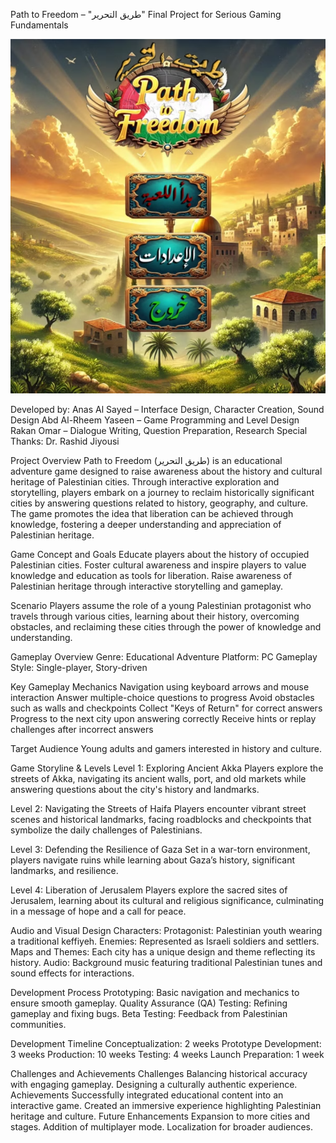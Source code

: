 Path to Freedom – "طريق التحرير"
Final Project for Serious Gaming Fundamentals

![image alt](https://github.com/abdar7eem/Path-to-Freedom-Game/blob/main/intro.png?raw=true)

Developed by:
  Anas Al Sayed – Interface Design, Character Creation, Sound Design
  Abd Al-Rheem Yaseen – Game Programming and Level Design
  Rakan Omar – Dialogue Writing, Question Preparation, Research
  Special Thanks: Dr. Rashid Jiyousi
  
Project Overview
  Path to Freedom (طريق التحرير) is an educational adventure game designed to raise awareness about the history and cultural heritage of Palestinian cities. Through interactive exploration   and storytelling, players embark on a journey to reclaim historically significant   cities by answering questions related to history, geography, and culture. The game promotes the idea   that liberation can be achieved through knowledge, fostering a deeper understanding and appreciation of Palestinian heritage.

Game Concept and Goals
  Educate players about the history of occupied Palestinian cities.
  Foster cultural awareness and inspire players to value knowledge and education as tools for liberation.
  Raise awareness of Palestinian heritage through interactive storytelling and gameplay.
  
Scenario
  Players assume the role of a young Palestinian protagonist who travels through various cities, learning about their history, overcoming obstacles, and reclaiming these cities through the power of knowledge and understanding.

Gameplay Overview
  Genre: Educational Adventure
  Platform: PC
  Gameplay Style: Single-player, Story-driven
  
Key Gameplay Mechanics
  Navigation using keyboard arrows and mouse interaction
  Answer multiple-choice questions to progress
  Avoid obstacles such as walls and checkpoints
  Collect "Keys of Return" for correct answers
  Progress to the next city upon answering correctly
  Receive hints or replay challenges after incorrect answers
  
Target Audience
  Young adults and gamers interested in history and culture.
  
Game Storyline & Levels
  Level 1: Exploring Ancient Akka
    Players explore the streets of Akka, navigating its ancient walls, port, and old markets while answering questions about the city's history and landmarks.

  Level 2: Navigating the Streets of Haifa
    Players encounter vibrant street scenes and historical landmarks, facing roadblocks and checkpoints that symbolize the daily challenges of Palestinians.

  Level 3: Defending the Resilience of Gaza
    Set in a war-torn environment, players navigate ruins while learning about Gaza’s history, significant landmarks, and resilience.

  Level 4: Liberation of Jerusalem
    Players explore the sacred sites of Jerusalem, learning about its cultural and religious significance, culminating in a message of hope and a call for peace.

Audio and Visual Design
  Characters:
    Protagonist: Palestinian youth wearing a traditional keffiyeh.
    Enemies: Represented as Israeli soldiers and settlers.
  Maps and Themes: Each city has a unique design and theme reflecting its history.
  Audio: Background music featuring traditional Palestinian tunes and sound effects for interactions.
  
Development Process
  Prototyping: Basic navigation and mechanics to ensure smooth gameplay.
  Quality Assurance (QA) Testing: Refining gameplay and fixing bugs.
  Beta Testing: Feedback from Palestinian communities.
  
Development Timeline
  Conceptualization: 2 weeks
  Prototype Development: 3 weeks
  Production: 10 weeks
  Testing: 4 weeks
  Launch Preparation: 1 week
  
Challenges and Achievements
  Challenges
    Balancing historical accuracy with engaging gameplay.
    Designing a culturally authentic experience.
  Achievements
    Successfully integrated educational content into an interactive game.
    Created an immersive experience highlighting Palestinian heritage and culture.
Future Enhancements
  Expansion to more cities and stages.
  Addition of multiplayer mode.
  Localization for broader audiences.
